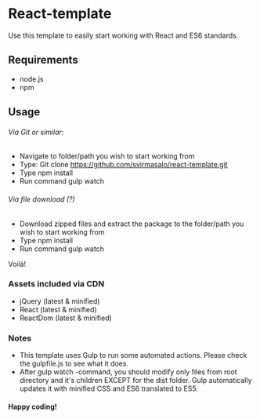 # React-template
Use this template to easily start working with React and ES6 standards. 

## Requirements
- node.js
- npm

## Usage
###### Via Git or similar:
- Navigate to folder/path you wish to start working from
- Type: Git clone https://github.com/svirmasalo/react-template.git
- Type npm install
- Run command gulp watch

###### Via file download (?)
- Download zipped files and extract the package to the folder/path you wish to start working from
- Type npm install
- Run command gulp watch

Voilá!

### Assets included via CDN
- jQuery (latest & minified)
- React (latest & minified)
- ReactDom (latest  & minified)

### Notes
- This template uses Gulp to run some automated actions. Please check the gulpfile.js to see what it does.
- After gulp watch -command, you should modify only files from root directory and it's children EXCEPT for the dist folder. Gulp automatically updates it with minified CSS and ES6 translated to ES5.

#### Happy coding!